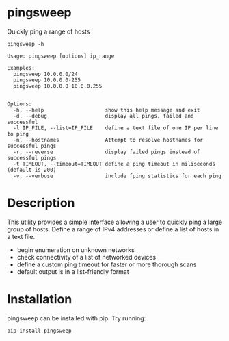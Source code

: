 # pingsweep
Quickly ping a range of hosts

```
pingsweep -h

Usage: pingsweep [options] ip_range

Examples:
  pingsweep 10.0.0.0/24
  pingsweep 10.0.0.0-255
  pingsweep 10.0.0.0 10.0.0.255
		

Options:
  -h, --help                    show this help message and exit
  -d, --debug                   display all pings, failed and successful
  -l IP_FILE, --list=IP_FILE    define a text file of one IP per line to ping
  -n, --hostnames               Attempt to resolve hostnames for successful pings
  -r, --reverse                 display failed pings instead of successful pings
  -t TIMEOUT, --timeout=TIMEOUT define a ping timeout in miliseconds (default is 200)
  -v, --verbose                 include fping statistics for each ping
 ```


# Description

This utility provides a simple interface allowing a user to quickly ping a large group of hosts. Define a range of IPv4 addresses or define a list of hosts in a text file.

 - begin enumeration on unknown networks
 - check connectivity of a list of networked devices
 - define a custom ping timeout for faster or more thorough scans
 - default output is in a list-friendly format


# Installation
pingsweep can be installed with pip. Try running:
```
pip install pingsweep
```
